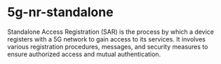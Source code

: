 # 5g-nr-standalone
Standalone Access Registration (SAR) is the process by which a device registers with a 5G network to gain access to its services. It involves various registration procedures, messages, and security measures to ensure authorized access and mutual authentication.
